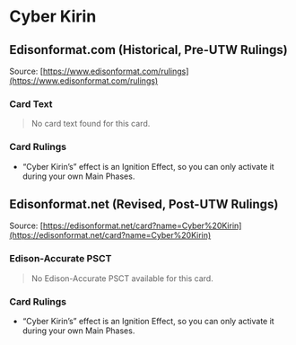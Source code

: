# Cyber Kirin

## Edisonformat.com (Historical, Pre-UTW Rulings)

Source: [https://www.edisonformat.com/rulings](https://www.edisonformat.com/rulings)

### Card Text

> No card text found for this card.

### Card Rulings

*   “Cyber Kirin’s” effect is an Ignition Effect, so you can only activate it during your own Main Phases.

## Edisonformat.net (Revised, Post-UTW Rulings)

Source: [https://edisonformat.net/card?name=Cyber%20Kirin](https://edisonformat.net/card?name=Cyber%20Kirin)

### Edison-Accurate PSCT

> No Edison-Accurate PSCT available for this card.

### Card Rulings

*   “Cyber Kirin’s” effect is an Ignition Effect, so you can only activate it during your own Main Phases.
            
